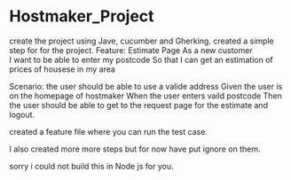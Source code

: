 # Hostmaker_Project
create the project using Jave, cucumber and Gherking.
created a simple step for for the project.
Feature: Estimate Page
As a new customer  
I want to be able to enter my postcode
So that I can get an estimation of prices of housese in my area


Scenario: the user should be able to use a valide address
Given the user is on the homepage of hostmaker
When the user enters vaild postcode 
Then the user should be able to get to the request page for the estimate and logout.

created a feature file where you can run the test case. 

I also created more more steps but for now have put ignore on them.

sorry i could not build this in Node js for you. 
